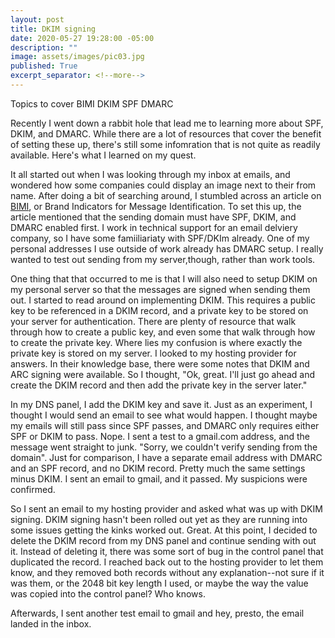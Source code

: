 ```yaml
---
layout: post
title: DKIM signing
date: 2020-05-27 19:28:00 -05:00
description: ""
image: assets/images/pic03.jpg
published: True
excerpt_separator: <!--more-->
---
```


Topics to cover
BIMI
DKIM 
SPF
DMARC

Recently I went down a rabbit hole that lead me to learning more about SPF, DKIM, and DMARC. While there are a lot of resources that cover the benefit of setting these up, there's still some infomration that is not quite as readily available. Here's what I learned on my quest. <!--more-->

It all started out when I was looking through my inbox at emails, and wondered how some companies could display an image next to their from name. After doing a bit of searching around, I stumbled across an article on [BIMI](https://www.dmarcanalyzer.com/how-to-implement-bimi-record/), or Brand Indicators for Message Identification. To set this up, the article mentioned that the sending domain must have SPF, DKIM, and DMARC enabled first. I work in technical support for an email delviery company, so I have some famiiliariaty with SPF/DKIm already. One of my personal addresses I use outside of work already has DMARC setup. I really wanted to test out sending from my server,though, rather than work tools. 

One thing that that occurred to me is that I will also need to setup DKIM on my personal server so that the messages are signed when sending them out. I started to read around on implementing DKIM. This requires a public key to be referenced in a DKIM record, and a private key to be stored on your server for authentication. There are plenty of resource that walk through how to create a public key, and even some that walk through how to create the private key. Where lies my confusion is where exactly the private key is stored on my server. I looked to my hosting provider for answers. In their knowledge base, there were some notes that DKIM and ARC signing were available. So I thought, "Ok, great. I'll just go ahead and create the DKIM record and then add the private key in the server later." 

In my DNS panel, I add the DKIM key and save it. Just as an experiment, I thought I would send an email to see what would happen. I thought maybe my emails will still pass since SPF passes, and DMARC only requires either SPF or DKIM to pass. Nope. I sent a test to a gmail.com address, and the message went straight to junk. "Sorry, we couldn't verify sending from the domain". Just for comparison, I have a separate email address with DMARC and an SPF record, and no DKIM record. Pretty much the same settings minus DKIM. I sent an email to gmail, and it passed. My suspicions were confirmed. 

So I sent an email to my hosting provider and asked what was up with DKIM signing. DKIM signing hasn't been rolled out yet as they are running into some issues getting the kinks worked out. Great. At this point, I decided to delete the DKIM record from my DNS panel and continue sending with out it. Instead of deleting it, there was some sort of bug in the control panel that duplicated the record. I reached back out to the hosting provider to let them know, and they removed both records without any explanation--not sure if it was them, or the 2048 bit key length I used, or maybe the way the value was copied into the control panel? Who knows. 

Afterwards, I sent another test email to gmail and hey, presto, the email landed in the inbox. 


